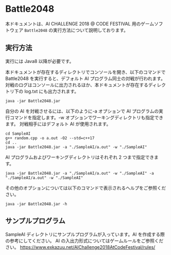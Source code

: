 # Battle2048

本ドキュメントは、AI CHALLENGE 2018 @ CODE FESTIVAL 用のゲームソフトウェア `Battle2048` の実行方法について説明しております。

## 実行方法

実行には Java8 以降が必要です。

本ドキュメントが存在するディレクトリでコンソールを開き、以下のコマンドで Battle2048 を実行すると、デフォルト AI プログラム同士の対戦が行われます。
対戦のログはコンソールに出力されるほか、本ドキュメントが存在するディレクトリ下の log.txt にも出力されます。

    java -jar Battle2048.jar

自分の AI を対戦させるには、以下のように-a オプションで AI プログラムの実行コマンドを指定します。-w オプションでワーキングディレクトリも指定できます。
対戦相手にはデフォルト AI が使用されます。

    cd SampleAI
    g++ random.cpp -o a.out -O2 --std=c++17
    cd ..
    java -jar Battle2048.jar -a "./SampleAI/a.out" -w "./SampleAI"

AI プログラムおよびワーキングディレクトリはそれぞれ 2 つまで指定できます。

    java -jar Battle2048.jar -a "./SampleAI/a.out" -w "./SampleAI" -a "./SampleAI/a.out" -w "./SampleAI"

その他のオプションについては以下のコマンドで表示されるヘルプをご参照ください。

    java -jar Battle2048.jar -h

## サンプルプログラム

SampleAI ディレクトリにサンプルプログラムが入っています。AI を作成する際の参考にしてください。
AI の入出力形式についてはゲームルールをご参照ください。
https://www.exkazuu.net/AIChallenge2018AtCodeFestival/rules/

